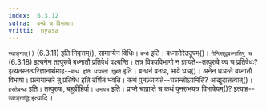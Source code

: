 ```yaml
---
index:  6.3.12
sutra:  बन्धे च विभाषा।
vritti:  nyasa
---
```


`स्वाङ्गात्()` (6.3.11) इति निवृत्तम्(), सामान्येन विधिः। `बन्धे` इति। बध्नातेरेतद्रूपम्()। `नेन्त्सिद्धबध्नातिषु च` (6.3.18) इत्यनेन तत्पुरुषे बध्नातौ प्रतिषेधं वक्ष्यन्ति। तत्र विषयविभागो न ज्ञायते--तत्पुरुषे क्व च प्रतिषेधः? इत्यतस्तत्परिज्ञानार्थमाह--`बन्ध इति धञन्तो गृह्रते` इति। बन्धनं बनधः, भावे घञ्()। अनेन धञन्ते बध्नातौ विभाषा। प्रत्ययान्तरे तु प्रतिषेध इति दर्शितं भवति। कथं पुनज्र्ञायते--घञन्तोऽयमिति? आद्युदात्तत्वात्()। `हस्तेबन्धः` इति। तत्पुरुषः, बहुव्रीहिर्वा। `उभयत्र` इति। प्राप्ते चाप्राप्ते च कथं पुनरुभयत्र विभाषेयम्()? इत्याह--`स्वाङ्गाद्धि` इत्यादि॥
